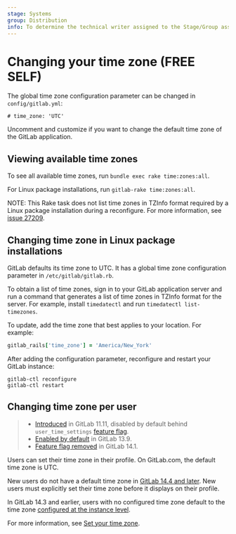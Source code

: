 ```yaml
---
stage: Systems
group: Distribution
info: To determine the technical writer assigned to the Stage/Group associated with this page, see https://handbook.gitlab.com/handbook/product/ux/technical-writing/#assignments
---
```


# Changing your time zone **(FREE SELF)**

The global time zone configuration parameter can be changed in `config/gitlab.yml`:

```plaintext
# time_zone: 'UTC'
```

Uncomment and customize if you want to change the default time zone of the GitLab application.

## Viewing available time zones

To see all available time zones, run `bundle exec rake time:zones:all`.

For Linux package installations, run `gitlab-rake time:zones:all`.

NOTE:
This Rake task does not list time zones in TZInfo format required by a Linux package installation during a reconfigure. For more information,
see [issue 27209](https://gitlab.com/gitlab-org/gitlab/-/issues/27209).

## Changing time zone in Linux package installations

GitLab defaults its time zone to UTC. It has a global time zone configuration parameter in `/etc/gitlab/gitlab.rb`.

To obtain a list of time zones, sign in to your GitLab application server and run a command that generates a list of time zones in TZInfo format for the server. For example, install `timedatectl` and run `timedatectl list-timezones`.

To update, add the time zone that best applies to your location. For example:

```ruby
gitlab_rails['time_zone'] = 'America/New_York'
```

After adding the configuration parameter, reconfigure and restart your GitLab instance:

```shell
gitlab-ctl reconfigure
gitlab-ctl restart
```

## Changing time zone per user

> - [Introduced](https://gitlab.com/gitlab-org/gitlab-foss/-/issues/57654) in GitLab 11.11, disabled by default behind `user_time_settings` [feature flag](feature_flags.md).
> - [Enabled by default](https://gitlab.com/gitlab-org/gitlab/-/issues/29669) in GitLab 13.9.
> - [Feature flag removed](https://gitlab.com/gitlab-org/gitlab/-/issues/29669) in GitLab 14.1.

Users can set their time zone in their profile. On GitLab.com, the default time zone is UTC.

New users do not have a default time zone in [GitLab 14.4 and later](https://gitlab.com/gitlab-org/gitlab/-/issues/340795). New users must
explicitly set their time zone before it displays on their profile.

In GitLab 14.3 and earlier, users with no configured time zone default to the time zone
[configured at the instance level](#changing-your-time-zone).

For more information, see [Set your time zone](../user/profile/index.md#set-your-time-zone).
